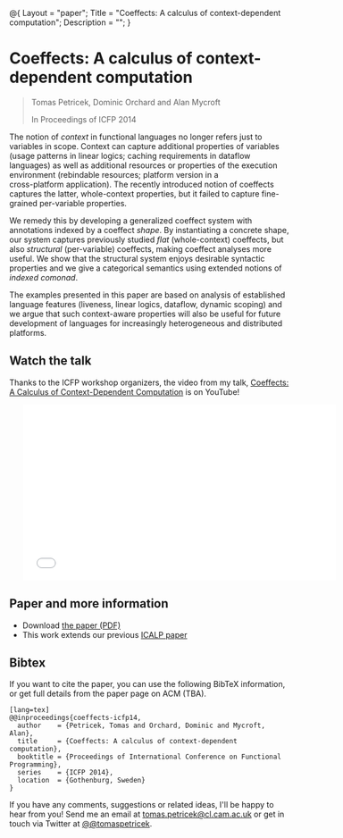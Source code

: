 ﻿@{ 
  Layout = "paper";
  Title = "Coeffects: A calculus of context-dependent computation";
  Description = "";
}

# Coeffects: A calculus of context-dependent computation

> Tomas Petricek, Dominic Orchard and Alan Mycroft
>
> In Proceedings of ICFP 2014
  
The notion of _context_ in functional languages no longer refers just to variables
in scope. Context can capture additional properties of variables (usage patterns
in linear logics; caching requirements in dataflow languages) as well as additional
resources or properties of the execution environment (rebindable resources; platform version in a  
cross-platform application). The recently introduced notion of coeffects captures the
latter, whole-context properties, but it failed to capture fine-grained per-variable properties.

We remedy this by developing a generalized coeffect system with annotations indexed by
a coeffect _shape_. By instantiating a concrete shape, our system captures previously
studied _flat_ (whole-context) coeffects, but also _structural_ (per-variable) coeffects,
making coeffect analyses more useful. We show that the structural system enjoys desirable syntactic 
properties and we give a categorical semantics using extended notions of _indexed comonad_.

The examples presented in this paper are based on analysis of established language features 
(liveness, linear logics, dataflow, dynamic scoping) and we argue that such context-aware 
properties will also be useful for future development of languages for increasingly 
heterogeneous and distributed platforms.

## Watch the talk

Thanks to the ICFP workshop organizers, the video from my talk,
[Coeffects: A Calculus of Context-Dependent Computation](https://www.youtube.com/watch?v=xtxx4iADMbM) is on YouTube!

<iframe style="margin-left:25px"  width="560" height="315" src="//www.youtube.com/embed/xtxx4iADMbM" frameborder="0" allowfullscreen></iframe>

## Paper and more information

 - Download [the paper (PDF)](coeffects-icfp.pdf)
 - This work extends our previous [ICALP paper](../coeffects/index.html)
 
## <a id="cite">Bibtex</a>
If you want to cite the paper, you can use the following BibTeX information, or
get full details from the paper page on ACM (TBA).

    [lang=tex]
    @@inproceedings{coeffects-icfp14,
      author    = {Petricek, Tomas and Orchard, Dominic and Mycroft, Alan},
      title     = {Coeffects: A calculus of context-dependent computation},
      booktitle = {Proceedings of International Conference on Functional Programming},
      series    = {ICFP 2014},
      location  = {Gothenburg, Sweden}
    } 


If you have any comments, suggestions or related ideas, I'll be happy to 
hear from you! Send me an email at [tomas.petricek@cl.cam.ac.uk](mailto:tomas.petricek@cl.cam.ac.uk)
or get in touch via Twitter at [@@tomaspetricek](http://twitter.com/tomaspetricek).
